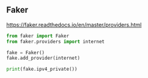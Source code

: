 ## Faker

https://faker.readthedocs.io/en/master/providers.html

```python
from faker import Faker
from faker.providers import internet

fake = Faker()
fake.add_provider(internet)

print(fake.ipv4_private())
```
